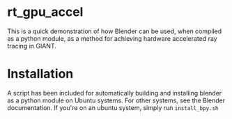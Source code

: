 # rt_gpu_accel
This is a quick demonstration of how Blender can be used, when compiled as a python module, as a method for achieving hardware accelerated ray tracing in GIANT.

# Installation
A script has been included for automatically building and installing blender as a python module on Ubuntu systems.  For other systems, see the Blender documentation.  If you're on an ubuntu system, simply run `install_bpy.sh`
